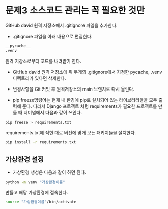 # 문제3 소스코드 관리는 꼭 필요한 것만

GitHub david 원격 저장소에서 .gitignore 파일을 추가한다.

* .gitignore 파일을 아래 내용으로 편집한다.

```bash
__pycache__
.venv
```

원격 저장소로부터 코드를 내려받기 한다.

* GitHub david 원격 저장소에 위 두개의 .gitignore에서 지정한 pycache, .venv 디렉토리가 있다면 삭제한다.

* 변경사항을 Git 커밋 후 원격저장소의 main 브랜치로 다시 올린다.

* pip freeze명령어는 현재 내 환경에 pip로 설치되어 있는 라이브러리들을 모두 출력해 준다. 따라서 Django 프로젝트 처럼 requirements가 필요한 프로젝트를 만들 때 터미널에서 다음과 같이 쓰인다.

```bash
pip freeze > requirements.txt
```

requirements.txt에 적힌 대로 버전에 맞게 모든 패키지들을 설치한다.
```bash
pip install -r requirements.txt
```

## 가상환경 설정
* 가상환경 생성은 다음과 같이 하면 된다.

```bash
python -m venv "가상환경이름"

```

만들고 해당 가상환경에 접속한다.

```bash
source "가상환경이름"/bin/activate
```